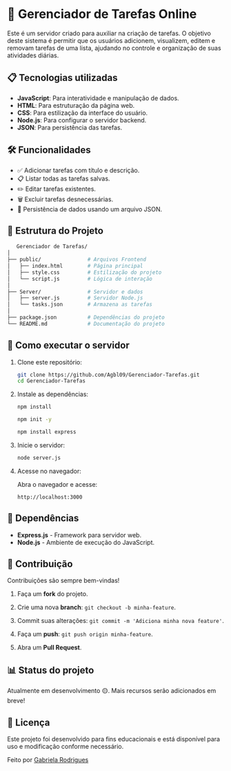 # 📑 Gerenciador de Tarefas Online

Este é um servidor criado para auxiliar na criação de tarefas. O objetivo deste sistema é permitir que os usuários adicionem, visualizem, editem e removam tarefas de uma lista, ajudando no controle e organização de suas atividades diárias.

## 📋 Tecnologias utilizadas

- **JavaScript**: Para interatividade e manipulação de dados.
- **HTML**: Para estruturação da página web.
- **CSS**: Para estilização da interface do usuário.
- **Node.js**: Para configurar o servidor backend.
- **JSON**: Para persistência das tarefas.

## 🛠️ Funcionalidades

- ✅ Adicionar tarefas com título e descrição.  
- 📋 Listar todas as tarefas salvas.  
- ✏️ Editar tarefas existentes.  
- 🗑️ Excluir tarefas desnecessárias.  
- 💾 Persistência de dados usando um arquivo JSON.  

## 📂 **Estrutura do Projeto**

   ```bash
      Gerenciador de Tarefas/
│
├── public/               # Arquivos Frontend
│   ├── index.html        # Página principal
│   ├── style.css         # Estilização do projeto
│   └── script.js         # Lógica de interação
│
├── Server/               # Servidor e dados
│   ├── server.js         # Servidor Node.js
│   └── tasks.json        # Armazena as tarefas
│
├── package.json          # Dependências do projeto
└── README.md             # Documentação do projeto
   ```

## 🚀 Como executar o servidor

1. Clone este repositório:
    ```bash
    git clone https://github.com/Agbl09/Gerenciador-Tarefas.git
    cd Gerenciador-Tarefas
    ```
2. Instale as dependências:
    ```bash
    npm install

    npm init -y

    npm install express
    ```
3. Inicie o servidor:
    ```bash
    node server.js
    ```
4. Acesse no navegador:

   Abra o navegador e acesse:
    ```arduino
    http://localhost:3000
    ```
## 🧩 Dependências   

- **Express.js** - Framework para servidor web.
- **Node.js** - Ambiente de execução do JavaScript.

## 🤝 Contribuição

Contribuições são sempre bem-vindas!

1. Faça um **fork** do projeto.

2. Crie uma nova **branch**: `git checkout -b minha-feature`.

3. Commit suas alterações: `git commit -m 'Adiciona minha nova feature'`.

4. Faça um **push**: `git push origin minha-feature`.

5. Abra um **Pull Request**.

## 📊 Status do projeto

Atualmente em desenvolvimento 🟡. Mais recursos serão adicionados em breve!

## 📝 Licença
   Este projeto foi desenvolvido para fins educacionais e está disponível para uso e modificação conforme necessário.

   Feito por [Gabriela Rodrigues](https://github.com/Agbl09)
